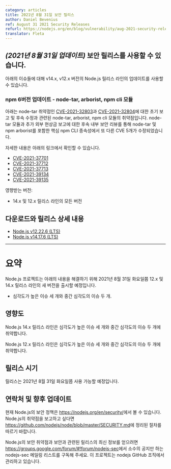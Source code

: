 ```yaml
---
category: articles
title: 2021년 8월 31일 보안 릴리스
author: Daniel Bevenius
ref: August 31 2021 Security Releases
refurl: https://nodejs.org/en/blog/vulnerability/aug-2021-security-releases2
translator: Fleta
---
```


<!--
## _(Update 31-Aug-2021)_ Security releases available

Updates are now available for v14.x, and v12.x Node.js release lines for the
following issues.
-->
## _(2021년 8월 31일 업데이트)_ 보안 릴리스를 사용할 수 있습니다.

아래의 이슈들에 대해 v14.x, v12.x 버전의 Node.js 릴리스 라인의 업데이트를 사용할 수 있습니다.

<!--
### npm 6 update - node-tar, arborist, npm cli modules

These are vulnerabilities in the node-tar, arborist, and npm cli modules which
are related to the initial reports and subsequent remediation of node-tar
vulnerabilities [CVE-2021-32803](https://github.com/advisories/GHSA-r628-mhmh-qjhw)
and [CVE-2021-32804](https://github.com/advisories/GHSA-3jfq-g458-7qm9).
Subsequent internal security review of node-tar and additional external bounty
reports have resulted in another 5 CVE being remediated in core npm CLI
dependencies including node-tar, and npm arborist.

You can read more about it in:

* [CVE-2021-37701](https://github.com/npm/node-tar/security/advisories/GHSA-9r2w-394v-53qc)
* [CVE-2021-37712](https://github.com/npm/node-tar/security/advisories/GHSA-qq89-hq3f-393p)
* [CVE-2021-37713](https://github.com/npm/node-tar/security/advisories/GHSA-5955-9wpr-37jh)
* [CVE-2021-39134](https://github.com/npm/arborist/security/advisories/GHSA-2h3h-q99f-3fhc)
* [CVE-2021-39135](https://github.com/npm/arborist/security/advisories/GHSA-gmw6-94gg-2rc2)

Impacts:

* All versions of the 14.x, and 12.x releases lines
-->
### npm 6버전 업데이트 - node-tar, arborist, npm cli 모듈

아래는 node-tar 취약점인 [CVE-2021-32803](https://github.com/advisories/GHSA-r628-mhmh-qjhw)과 
[CVE-2021-32804](https://github.com/advisories/GHSA-3jfq-g458-7qm9)에 대한 초기 보고 및 후속 수정과 관련된 node-tar, arborist, npm cli 모듈의 취약점입니다.
node-tar 모듈과 추가 외부 현상금 보고에 대한 후속 내부 보안 리뷰를 통해 node-tar 및 npm arborist를 포함한 핵심 npm CLI 종속성에서 또 다른 CVE 5개가 수정되었습니다.

자세한 내용은 아래의 링크에서 확인할 수 있습니다.

* [CVE-2021-37701](https://github.com/npm/node-tar/security/advisories/GHSA-9r2w-394v-53qc)
* [CVE-2021-37712](https://github.com/npm/node-tar/security/advisories/GHSA-qq89-hq3f-393p)
* [CVE-2021-37713](https://github.com/npm/node-tar/security/advisories/GHSA-5955-9wpr-37jh)
* [CVE-2021-39134](https://github.com/npm/arborist/security/advisories/GHSA-2h3h-q99f-3fhc)
* [CVE-2021-39135](https://github.com/npm/arborist/security/advisories/GHSA-gmw6-94gg-2rc2)

영향받는 버전:

* 14.x 및 12.x 릴리스 라인의 모든 버전

<!--
## Downloads and release details

* [Node.js v12.22.6 (LTS)](https://nodejs.org/en/blog/release/v12.22.6/)
* [Node.js v14.17.6 (LTS)](https://nodejs.org/en/blog/release/v14.17.6/)

---------------
-->
## 다운로드와 릴리스 상세 내용

* [Node.js v12.22.6 (LTS)](https://nodejs.org/en/blog/release/v12.22.6/)
* [Node.js v14.17.6 (LTS)](https://nodejs.org/en/blog/release/v14.17.6/)

---------------

<!--
# Summary

The Node.js project will release new versions of 12.x, and 14.x releases lines on or shortly after Tuesday
August 31th, 2021 in order to address:

* Three high severity issues, and two moderate severity issues.
-->
# 요약

Node.js 프로젝트는 아래의 내용을 해결하기 위해 2021년 8월 31일 화요일쯤 12.x 및 14.x 릴리스 라인의 새 버전을 출시할 예정입니다. 

* 심각도가 높은 이슈 세 개와 중간 심각도의 이슈 두 개.

<!--
## Impact

The 14.x release line of Node.js is vulnerable to three high severity issues, and two moderate severity issues

The 12.x release line of Node.js is vulnerable to three high severity issues, and two moderate severity issues.
-->
## 영향도

Node.js 14.x 릴리스 라인은 심각도가 높은 이슈 세 개와 중간 심각도의 이슈 두 개에 취약합니다.

Node.js 12.x 릴리스 라인은 심각도가 높은 이슈 세 개와 중간 심각도의 이슈 두 개에 취약합니다.

<!--
## Release timing

Releases will be available at, or shortly after, Tuesday, August 31th, 2021.
-->
## 릴리스 시기

릴리스는 2021년 8월 31일 화요일쯤 사용 가능할 예정입니다.

<!--
## Contact and future updates

The current Node.js security policy can be found at https://nodejs.org/en/security/. Please follow the process outlined in https://github.com/nodejs/node/blob/master/SECURITY.md if you wish to report a vulnerability in Node.js.

Subscribe to the low-volume announcement-only nodejs-sec mailing list at https://groups.google.com/forum/#!forum/nodejs-sec to stay up to date on security vulnerabilities and security-related releases of Node.js and the projects maintained in the nodejs GitHub organization.
-->
## 연락처 및 향후 업데이트

현재 Node.js의 보안 정책은 <https://nodejs.org/en/security/>에서 볼 수 있습니다.
Node.js의 취약점을 보고하고 싶다면
<https://github.com/nodejs/node/blob/master/SECURITY.md>에 정리된 절차를 따르기 바랍니다.

Node.js의 보안 취약점과 보안과 관련된 릴리스의 최신 정보를 얻으려면
<https://groups.google.com/forum/#!forum/nodejs-sec>에서 소수의 공지만 하는
nodejs-sec 메일링 리스트를 구독해 주세요. 이 프로젝트는 nodejs GitHub 조직에서 관리하고 있습니다.